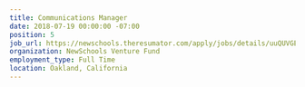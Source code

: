 ```yaml
---
title: Communications Manager
date: 2018-07-19 00:00:00 -07:00
position: 5
job_url: https://newschools.theresumator.com/apply/jobs/details/uuQUVGEjLP?
organization: NewSchools Venture Fund
employment_type: Full Time
location: Oakland, California
---
```


